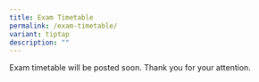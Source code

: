 ```yaml
---
title: Exam Timetable
permalink: /exam-timetable/
variant: tiptap
description: ""
---
```

<p>Exam timetable will be posted soon. Thank you for your attention.</p>